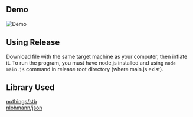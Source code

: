 ## Demo  
![Demo](Demo.gif)  

## Using Release
Download file with the same target machine as your computer, then inflate it. To run the program, you must have node.js installed and using `node main.js` command in release root directory (where main.js exist).  

## Library Used
[nothings/stb](https://github.com/nothings/stb)   
[nlohmann/json](https://github.com/nlohmann/json)  